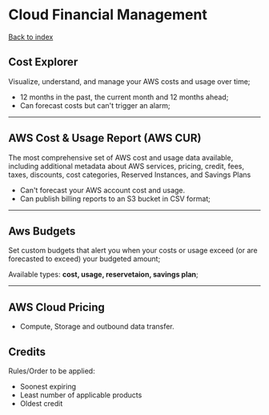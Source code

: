 # Cloud Financial Management

[Back to index](Index.md)

## Cost Explorer

Visualize, understand, and manage your AWS costs and usage over time;

- 12 months in the past, the current month and 12 months ahead;
- Can forecast costs but can't trigger an alarm;

---

## AWS Cost & Usage Report (AWS CUR)

The most comprehensive set of AWS cost and usage data available, including additional metadata about AWS services, pricing, credit, fees, taxes, discounts, cost categories, Reserved Instances, and Savings Plans

- Can't forecast your AWS account cost and usage.
- Can publish billing reports to an S3 bucket in CSV format;

---

## Aws Budgets

Set custom budgets that alert you when your costs or usage exceed (or are forecasted to exceed) your budgeted amount;

Available types: **cost, usage, reservetaion, savings plan**;

---

## AWS Cloud Pricing

- Compute, Storage and outbound data transfer.

## Credits

Rules/Order to be applied:

- Soonest expiring
- Least number of applicable products
- Oldest credit
